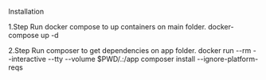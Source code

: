 Installation

1.Step
Run docker compose to up containers on main folder.
    docker-compose up -d

2.Step
Run composer to get dependencies on app folder.
    docker run --rm --interactive --tty --volume $PWD/.:/app composer install --ignore-platform-reqs

